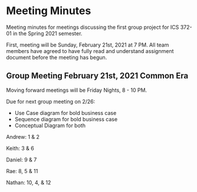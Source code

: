 # Meeting Minutes
Meeting minutes for meetings discussing the first group project for ICS 372-01
in the Spring 2021 semester.

First, meeting will be Sunday, February 21st, 2021 at 7 PM. All team members
have agreed to have fully read and understand assignment document before the
meeting has begun.

## Group Meeting February 21st, 2021 Common Era
Moving forward meetings will be Friday Nights, 8 - 10 PM.

Due for next group meeting on 2/26:
- Use Case diagram for bold business case
- Sequence diagram for bold business case
- Conceptual Diagram for both

Andrew: 1 & 2

Keith: 3 & 6

Daniel: 9 & 7

Rae: 8, 5 & 11

Nathan: 10, 4, & 12
